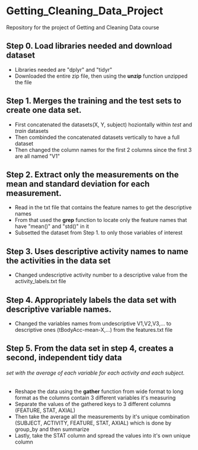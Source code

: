 # Getting_Cleaning_Data_Project
Repository for the project of Getting and Cleaning Data course

## Step 0. Load libraries needed and download dataset
* Libraries needed are "dplyr" and "tidyr"
* Downloaded the entire zip file, then using the **unzip** function unzipped the file
  
## Step 1. Merges the training and the test sets to create one data set.
* First concatenated the datasets(X, Y, subject) hoziontally within *test* and *train* datasets
* Then combinded the concatenated datasets vertically to have a full dataset
* Then changed the column names for the first 2 columns since the first 3 are all named "V1"

## Step 2. Extract only the measurements on the mean and standard deviation for each measurement. 
* Read in the txt file that contains the feature names to get the descriptive names
* From that used the **grep** function to locate only the feature names that have "mean()" and "std()" in it
* Subsetted the dataset from Step 1. to only those variables of interest

## Step 3. Uses descriptive activity names to name the activities in the data set
* Changed undescriptive activity number to a descriptive value from the activity_labels.txt file

## Step 4. Appropriately labels the data set with descriptive variable names. 
* Changed the variables names from undescriptive V1,V2,V3,... to descriptive ones (tBodyAcc-mean-X,...) from the features.txt file

## Step 5. From the data set in step 4, creates a second, independent tidy data 
######    set with the average of each variable for each activity and each subject.
* Reshape the data using the **gather** function from wide format to long format as the columns contain 3 different variables it's measuring
* Separate the values of the gathered keys to 3 different columns (FEATURE, STAT, AXIAL)
* Then take the average all the measurements by it's unique combination (SUBJECT, ACTIVITY, FEATURE, STAT, AXIAL) which is done by group_by and then summarize
* Lastly, take the STAT column and spread the values into it's own unique column
